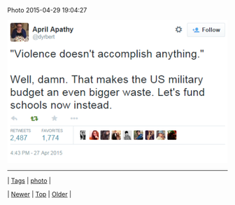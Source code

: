 <!--
title: Photo 2015-04-29 19
date: 2020-06-28T15:27:00.075Z
tags: photo
-->


Photo 2015-04-29 19:04:27

![](117706807324-0.png)

<!--BOTTOM-POST-NAVIGATION-->
---

| [Tags](tags.md) | [photo](tag-photo.md) |

| [Newer](117706213299.md) | [Top](index.md) | [Older](117789199724.md) |